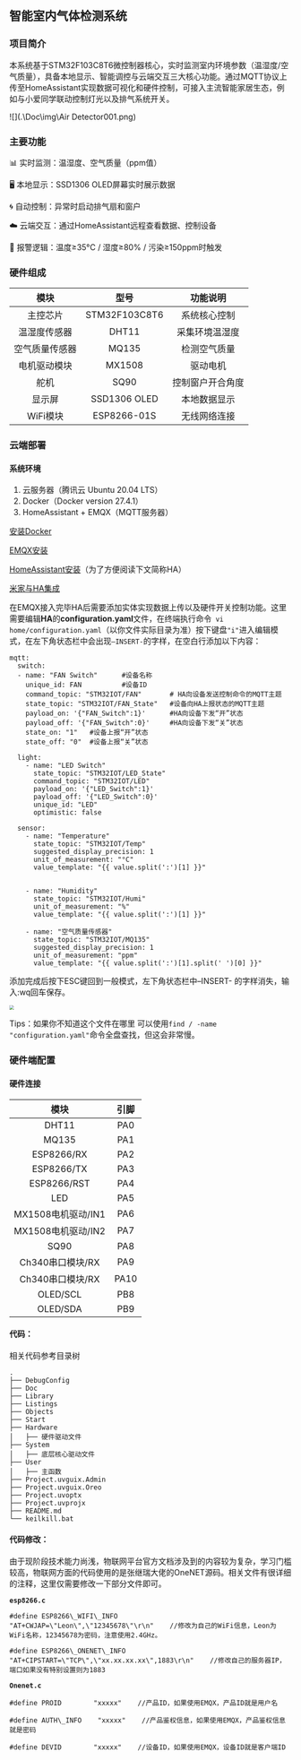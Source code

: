 ﻿## **智能室内气体检测系统**

### **项目简介**

本系统基于STM32F103C8T6微控制器核心，实时监测室内环境参数（温湿度/空气质量），具备本地显示、智能调控与云端交互三大核心功能。通过MQTT协议上传至HomeAssistant实现数据可视化和硬件控制，可接入主流智能家居生态，例如与小爱同学联动控制灯光以及排气系统开关。

![](.\Doc\img\Air Detector001.png)

### 主要功能

📊 实时监测：温湿度、空气质量（ppm值）

🖥️ 本地显示：SSD1306 OLED屏幕实时展示数据

🌀 自动控制：异常时启动排气扇和窗户

☁️ 云端交互：通过HomeAssistant远程查看数据、控制设备

🔔 报警逻辑：温度≥35°C / 湿度≥80% / 污染≥150ppm时触发

### **硬件组成**

| 模块      | 型号            | 功能说明     |
|:-------:|:-------------:|:--------:|
| 主控芯片    | STM32F103C8T6 | 系统核心控制   |
| 温湿度传感器  | DHT11         | 采集环境温湿度  |
| 空气质量传感器 | MQ135         | 检测空气质量   |
| 电机驱动模块  | MX1508        | 驱动电机     |
| 舵机      | SQ90          | 控制窗户开合角度 |
| 显示屏     | SSD1306 OLED  | 本地数据显示   |
| WiFi模块  | ESP8266-01S   | 无线网络连接   |

### **云端部署**

#### 系统环境

1. 云服务器（腾讯云 Ubuntu 20.04 LTS）
2. Docker（Docker version 27.4.1）
3. HomeAssistant + EMQX（MQTT服务器）

[安装Docker](./Doc/01安装docker.md)

[EMQX安装](./Doc/02安装EMQX.md)

[HomeAssistant安装](./Doc/03安装HomeAssistant.md)（为了方便阅读下文简称HA）

[米家与HA集成](./Doc/05米家与HA集成.md)

在EMQX接入完毕HA后需要添加实体实现数据上传以及硬件开关控制功能。这里需要编辑**HA**的**configuration.yaml**文件，在终端执行命令` vi home/configuration.yaml`（以你文件实际目录为准）按下键盘`"i"`进入编辑模式，在左下角状态栏中会出现` –INSERT- `的字样，在空白行添加以下内容：

```
mqtt:
  switch:
  - name: "FAN Switch"      #设备名称
    unique_id: FAN          #设备ID
    command_topic: "STM32IOT/FAN"       # HA向设备发送控制命令的MQTT主题
    state_topic: "STM32IOT/FAN_State"   #设备向HA上报状态的MQTT主题
    payload_on: '{"FAN_Switch":1}'		#HA向设备下发“开”状态
    payload_off: '{"FAN_Switch":0}'		#HA向设备下发“关”状态
    state_on: "1"   #设备上报“开”状态
    state_off: "0"  #设备上报“关”状态
    
  light:
    - name: "LED Switch"
      state_topic: "STM32IOT/LED_State"
      command_topic: "STM32IOT/LED"
      payload_on: '{"LED_Switch":1}'
      payload_off: '{"LED_Switch":0}'
      unique_id: "LED"
      optimistic: false
    
  sensor:
    - name: "Temperature"
      state_topic: "STM32IOT/Temp"
      suggested_display_precision: 1
      unit_of_measurement: "°C"
      value_template: "{{ value.split(':')[1] }}"
      
      
    - name: "Humidity"
      state_topic: "STM32IOT/Humi"
      unit_of_measurement: "%"
      value_template: "{{ value.split(':')[1] }}"
     
    - name: "空气质量传感器"
      state_topic: "STM32IOT/MQ135"
      suggested_display_precision: 1
      unit_of_measurement: "ppm"
      value_template: "{{ value.split(':')[1].split(' ')[0] }}"
```



添加完成后按下ESC键回到一般模式，左下角状态栏中–INSERT- 的字样消失，输入:wq回车保存。

<img src="G:\C-Projects\STM32Project\智能室内气体检测系统\Doc\img\HA_Config001.png" style="zoom:50%;" />

Tips：如果你不知道这个文件在哪里 可以使用` find / -name "configuration.yaml" `命令全盘查找，但这会非常慢。

### **硬件端配置**

#### 硬件连接

| 模块             | 引脚   |
|:--------------:|:----:|
| DHT11          | PA0  |
| MQ135          | PA1  |
| ESP8266/RX     | PA2  |
| ESP8266/TX     | PA3  |
| ESP8266/RST    | PA4  |
| LED            | PA5  |
| MX1508电机驱动/IN1 | PA6  |
| MX1508电机驱动/IN2 | PA7  |
| SQ90           | PA8  |
| Ch340串口模块/RX   | PA9  |
| Ch340串口模块/RX   | PA10 |
| OLED/SCL       | PB8  |
| OLED/SDA       | PB9  |

#### 代码：

相关代码参考目录树

```
.
├── DebugConfig
├── Doc
├── Library
├── Listings
├── Objects
├── Start
├── Hardware
│   ├── 硬件驱动文件
├── System
│   ├── 底层核心驱动文件
├── User
│   ├── 主函数
├── Project.uvguix.Admin
├── Project.uvguix.Oreo
├── Project.uvoptx
├── Project.uvprojx
├── README.md
└── keilkill.bat

```



#### 代码修改：

由于现阶段技术能力尚浅，物联网平台官方文档涉及到的内容较为复杂，学习门槛较高，物联网方面的代码使用的是张继瑞大佬的OneNET源码。相关文件有很详细的注释，这里仅需要修改一下部分文件即可。

**`esp8266.c`**

```
#define ESP8266\_WIFI\_INFO        "AT+CWJAP=\"Leon\",\"12345678\"\r\n"    //修改为自己的WiFi信息，Leon为WiFi名称，12345678为密码，注意使用2.4GHz。

#define ESP8266\_ONENET\_INFO        "AT+CIPSTART=\"TCP\",\"xx.xx.xx.xx\",1883\r\n"    //修改自己的服务器IP，端口如果没有特别设置则为1883
```

**`Onenet.c`**

```
#define PROID        "xxxxx"    //产品ID，如果使用EMQX，产品ID就是用户名

#define AUTH\_INFO    "xxxxx"    //产品鉴权信息，如果使用EMQX，产品鉴权信息就是密码

#define DEVID        "xxxxx"    //设备ID，如果使用EMQX，设备ID就是客户端ID
```

